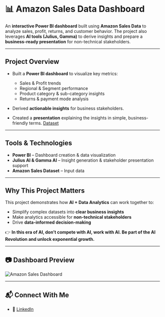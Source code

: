 # 📊 Amazon Sales Data Dashboard

An **interactive Power BI dashboard** built using **Amazon Sales Data** to analyze sales, profit, returns, and customer behavior. The project also leverages **AI tools (Julius, Gamma)** to derive insights and prepare a **business-ready presentation** for non-technical stakeholders.

---

## Project Overview

* Built a **Power BI dashboard** to visualize key metrics:

  * Sales & Profit trends
  * Regional & Segment performance
  * Product category & sub-category insights
  * Returns & payment mode analysis
* Derived **actionable insights** for business stakeholders.
* Created a **presentation** explaining the insights in simple, business-friendly terms.
  [Dataset](https://link.officemaster.in/PowerBI-Dataset)

---

## Tools & Technologies

* **Power BI** – Dashboard creation & data visualization
* **Julius AI & Gamma AI** – Insight generation & stakeholder presentation support
* **Amazon Sales Dataset** – Input data

---

## Why This Project Matters

This project demonstrates how **AI + Data Analytics** can work together to:

* Simplify complex datasets into **clear business insights**
* Make analytics accessible for **non-technical stakeholders**
* Drive **data-informed decision-making**

👉 **In this era of AI, don’t compete with AI, work with AI. Be part of the AI Revolution and unlock exponential growth.**

---

## 📷 Dashboard Preview

![Amazon Sales Dashboard ](https://github.com/user-attachments/assets/9f6bb607-6204-4bec-a14f-599e6f0cc4fd)


---

## 📬 Connect With Me

* 💼 [LinkedIn](https://linkedin.com/in/aditi-latane-763b52297)
